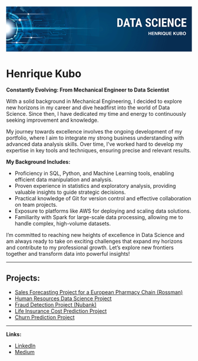 <p align="center">
  <img src="banner.png" >
</p>

# Henrique Kubo

 **Constantly Evolving: From Mechanical Engineer to Data Scientist** 

With a solid background in Mechanical Engineering, I decided to explore new horizons in my career and dive headfirst into the world of Data Science. Since then, I have dedicated my time and energy to continuously seeking improvement and knowledge.

My journey towards excellence involves the ongoing development of my portfolio, where I aim to integrate my strong business understanding with advanced data analysis skills. Over time, I’ve worked hard to develop my expertise in key tools and techniques, ensuring precise and relevant results.

**My Background Includes:**

* Proficiency in SQL, Python, and Machine Learning tools, enabling efficient data manipulation and analysis.
* Proven experience in statistics and exploratory analysis, providing valuable insights to guide strategic decisions.
* Practical knowledge of Git for version control and effective collaboration on team projects.
* Exposure to platforms like AWS for deploying and scaling data solutions.
* Familiarity with Spark for large-scale data processing, allowing me to handle complex, high-volume datasets.

I’m committed to reaching new heights of excellence in Data Science and am always ready to take on exciting challenges that expand my horizons and contribute to my professional growth. Let’s explore new frontiers together and transform data into powerful insights!

---
## Projects:

* [Sales Forecasting Project for a European Pharmacy Chain (Rossman)](https://bit.ly/2QLhkgG)
* [Human Resources Data Science Project](https://bit.ly/2QQcSNd)
* [Fraud Detection Project (Nubank)](https://bit.ly/3lER44o)
* [Life Insurance Cost Prediction Project](https://github.com/kubohenrique/insurance_prediction/blob/main/predição_custo_seguro_vida.ipynb)
* [Churn Prediction Project](https://github.com/kubohenrique/churn/blob/main/Churn_Prediction_para_uma_empresa_de_Telecomunicações.ipynb)

---
**Links:**
* [LinkedIn](https://www.linkedin.com/in/kubohenrique)
* [Medium](https://medium.com/@henrique.kubo)
